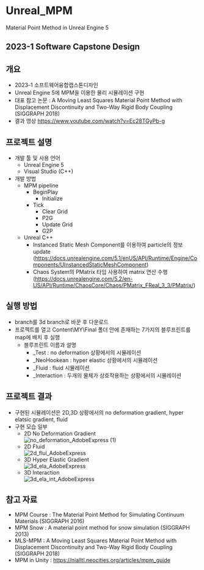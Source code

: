 # Unreal_MPM
Material Point Method in Unreal Engine 5
## 2023-1  Software Capstone Design
## 개요
* 2023-1 소프트웨어융합캡스톤디자인
* Unreal Engine 5에 MPM을 이용한 물리 시뮬레이션 구현
* 대표 참고 논문 : A Moving Least Squares Material Point Method with Displacement Discontinuity and Two-Way Rigid Body Coupling (SIGGRAPH 2018)
* 결과 영상
https://www.youtube.com/watch?v=Ec28TGyPb-g
## 프로젝트 설명
* 개발 툴 및 사용 언어
    * Unreal Engine 5
    * Visual Studio (C++)
* 개발 방법
    * MPM pipeline
        * BeginPlay
           * Initialize
        * Tick
          * Clear Grid
          * P2G
          * Update Grid
          * G2P
    * Unreal C++
        * Instanced Static Mesh Component를 이용하여 particle의 정보 update (https://docs.unrealengine.com/5.1/enUS/API/Runtime/Engine/Components/UInstancedStaticMeshComponent)
        * Chaos System의 PMatrix 타입 사용하여 matrix 연산 수행
(https://docs.unrealengine.com/5.2/en-US/API/Runtime/ChaosCore/Chaos/PMatrix_FReal_3_3/PMatrix/)
## 실행 방법
* branch를 3d branch로 바꾼 후 다운로드
* 프로젝트를 열고 Content\MY\Final 폴더 안에 존재하는 7가지의 블루프린트를 map에 배치 후 실행
  * 블루프린트 이름과 설명
    * _Test : no deformation 상황에서의 시뮬레이션
    * _NeoHookean : hyper elastic 상황에서의 시뮬레이션
    * _Fluid : fluid 시뮬레이션
    * _Interaction : 두개의 물체가 상호작용하는 상황에서의 시뮬레이션
## 프로젝트 결과
* 구현된 시뮬레이션은 2D,3D 상황에서의 no deformation gradient, hyper elatsic gradient, fluid
* 구현 모습 일부
   * 2D No Deformation Gradient <br/> ![no_deformation_AdobeExpress (1)](https://github.com/GbLeem/Unreal_MPM/assets/86725870/24c84ebd-0da9-4b06-83f4-9ee52a7a160a)
   * 2D Fluid <br/> ![2d_flui_AdobeExpress](https://github.com/GbLeem/Unreal_MPM/assets/86725870/5fc8f5c3-f24f-4682-ad94-7ed5eb45453a)
   * 3D Hyper Elastic Gradient <br/> ![3d_ela_AdobeExpress](https://github.com/GbLeem/Unreal_MPM/assets/86725870/43e81ce6-f014-4e4a-bc66-32ad3a656172)
   * 3D Interaction <br/> ![3d_ela_int_AdobeExpress](https://github.com/GbLeem/Unreal_MPM/assets/86725870/2d0fdc33-a8a7-4f04-ba89-c6bf2bcb22ab)
## 참고 자료
* MPM Course : The Material Point Method for Simulating Continuum Materials (SIGGRAPH 2016)
* MPM Snow : A material point method for snow simulation (SIGGRAPH 2013)
* MLS-MPM : A Moving Least Squares Material Point Method with Displacement Discontinuity and Two-Way Rigid Body Coupling (SIGGRAPH 2018)
* MPM in Unity : https://nialltl.neocities.org/articles/mpm_guide
